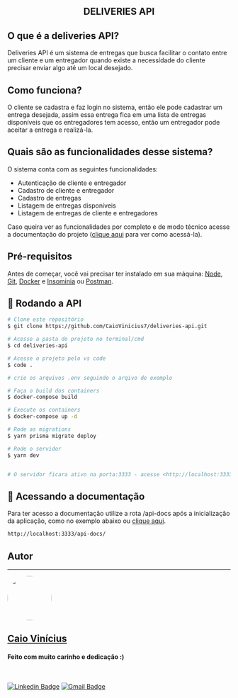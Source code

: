 <h2 align="center"> 
	DELIVERIES API 
</h2>

## O que é a deliveries API?

Deliveries API é um sistema de entregas que busca facilitar o contato entre um cliente e um entregador quando existe a necessídade do cliente precisar
enviar algo até um local desejado.  

## Como funciona?

O cliente se cadastra e faz login no sistema, então ele pode cadastrar um entrega desejada, assim essa entrega fica em uma lista de entregas disponíveis
que os entregadores tem acesso, então um entregador pode aceitar a entrega e realizá-la.

## Quais são as funcionalidades desse sistema?

O sistema conta com as seguintes funcionalidades:
- Autenticação de cliente e entregador
- Cadastro de cliente e entregador
- Cadastro de entregas
- Listagem de entregas disponíveis
- Listagem de entregas de cliente e entregadores

Caso queira ver as funcionalidades por completo e de modo técnico acesse a documentação do projeto ([clique aqui](#docs) para ver como acessá-la).

## Pré-requisitos
Antes de começar, você vai precisar ter instalado em sua máquina: 
[Node](https://nodejs.org/en/download/), [Git](https://git-scm.com/downloads), [Docker](https://www.docker.com/get-started/) e [Insominia](https://insomnia.rest/download) ou [Postman](https://www.postman.com/downloads/).

## 🎲 Rodando a API

```bash
# Clone este repositório
$ git clone https://github.com/CaioVinicius7/deliveries-api.git

# Acesse a pasta do projeto no terminal/cmd
$ cd deliveries-api

# Acesse o projeto pelo vs code 
$ code .

# crie os arquivos .env seguindo o arqivo de exemplo

# Faça o build dos containers
$ docker-compose build

# Execute os containers
$ docker-compose up -d

# Rode as migrations
$ yarn prisma migrate deploy

# Rode o servidor
$ yarn dev


# O servidor ficara ativo na porta:3333 - acesse <http://localhost:3333>
```

<div id="docs"> </div>

## 📜 Acessando a documentação
Para ter acesso a documentação utilize a rota /api-docs após a inicialização da aplicação, como no exemplo abaixo ou [clique aqui](http://localhost:3333/api-docs/).
```bash
http://localhost:3333/api-docs/
```

## Autor
---

<a href="https://www.facebook.com/caio.pereira.94695">
 <img style="border-radius: 50%;" src="https://avatars.githubusercontent.com/u/62827681?s=400&u=f0b18831e6690a901f956d637933b9ee2dca3104&v=4" width="100px;" alt=""/>
 <br>
 <h2><b>Caio Vinícius</b></h2></a>

<h4> Feito com muito carinho e dedicação :) </h4>

<br>

[![Linkedin Badge](https://img.shields.io/badge/-caio%20pereira-blue?style=flat-square&logo=Linkedin&logoColor=white&link=https://www.linkedin.com/in/tgmarinho/)](https://www.linkedin.com/in/caio-pereira-87a761200) 
[![Gmail Badge](https://img.shields.io/badge/-caio1525pereira@gmail.com-c14438?style=flat-square&logo=Gmail&logoColor=white&link=mailto:caio1525pereira@gmail.com)](mailto:caio1525pereira@gmail.com)